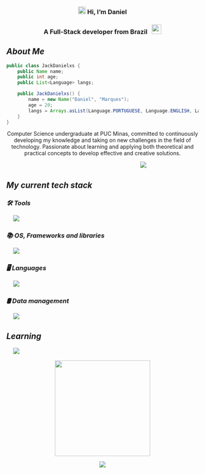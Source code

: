 <h3 align="center"><img src="https://raw.githubusercontent.com/MartinHeinz/MartinHeinz/master/wave.gif" width="20px"> Hi, I’m Daniel</h3>
<h3 align="center">A Full-Stack developer from Brazil &nbsp; <img width="25" src="http://purecatamphetamine.github.io/country-flag-icons/3x2/BR.svg"/></h3>

## ***About Me***

```java
public class JackDanielxs {
    public Name name;
    public int age;
    public List<Language> langs;

    public JackDanielxs() {
        name = new Name("Daniel", "Marques");
        age = 20;
        langs = Arrays.asList(Language.PORTUGUESE, Language.ENGLISH, Language.SPANISH, Language.FRENCH);
    }
}
```

<p align="center">Computer Science undergraduate at PUC Minas, committed to continuously developing my knowledge and taking on new challenges in the field of technology. Passionate about learning and applying both theoretical and practical concepts to develop effective and creative solutions.</p>
<p align="center">
    <span>&emsp;&emsp;&emsp;&emsp;&emsp;&emsp;&emsp;&emsp;&emsp;&emsp;&emsp;&emsp;&emsp;&emsp;&emsp;</span>
    <a href="https://git.io/typing-svg">
        <img src="https://readme-typing-svg.herokuapp.com?color=79c0ff&lines=Creative+Developer;Continuous+Learner;Code+Troubleshooter;Pragmatic+Engineer;Innovative+Creator;Performance+Tuner" />
    </a>
</p>

## ***My current tech stack***

### ***🛠️ Tools***

<p align="left">
  <span>&emsp;</span>
  <a href="https://github.com/syvixor/skills-icons">
    <img src="https://skills.syvixor.com/api/icons?i=visualstudio,visualstudiocode,eclipseide,github,githubcopilot,amazonwebservices,azure,stackoverflow" />
  </a>
</p>

### ***📚 OS, Frameworks and libraries***

<p align="left">
  <span>&emsp;</span>
  <a href="https://github.com/syvixor/skills-icons">
    <img src="https://skills.syvixor.com/api/icons?i=windows,dotnet,springboot,apachemaven,matlab,cmake,fastapi" />
  </a>
</p>

### ***🖥️ Languages***

<p align="left">
  <span>&emsp;</span>
  <a href="https://github.com/syvixor/skills-icons">
    <img src="https://skills.syvixor.com/api/icons?i=c,csharp,java,html,css,javascript" />
  </a>
</p>

### ***🛢️ Data management***

<p align="left">
  <span>&emsp;</span>
  <a href="https://github.com/syvixor/skills-icons">
    <img src="https://skills.syvixor.com/api/icons?i=sqlserver,postgresql,mysql,supabase" />
  </a>
</p>

## ***Learning***

<p align="left">
  <span>&emsp;</span>
  <a href="https://github.com/syvixor/skills-icons">
    <img src="https://skills.syvixor.com/api/icons?i=python,typescript,tailwindcss,nodejs" />
  </a>
</p>

<p align="middle">
    <a href="https://github.com/kittinan/spotify-github-profile">
        <img src="https://spotify-github-profile.kittinanx.com/api/view?uid=dmmarquestop1&cover_image=true&theme=default&show_offline=true&background_color=0d1117&interchange=true&bar_color_cover=true" 
             width="250"/>
    </a>
</p>

<p align="middle">
    <img src="https://visitor-badge.laobi.icu/badge?page_id=JackDanielxs.JackDanielxs&style=for-the-badge&color=79c0ff&label=Profile%20Views&logo=eye&logoColor=white&labelColor=0b1c2c" />
</p>
    
